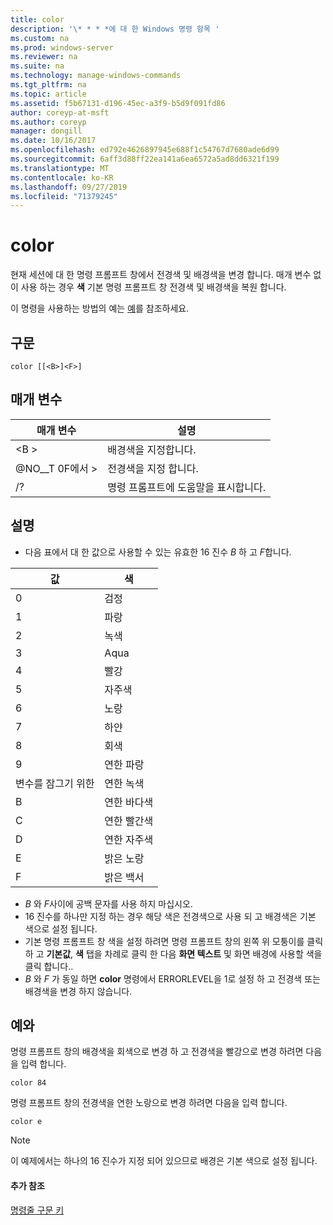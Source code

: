 ```yaml
---
title: color
description: '\* * * *에 대 한 Windows 명령 항목 '
ms.custom: na
ms.prod: windows-server
ms.reviewer: na
ms.suite: na
ms.technology: manage-windows-commands
ms.tgt_pltfrm: na
ms.topic: article
ms.assetid: f5b67131-d196-45ec-a3f9-b5d9f091fd86
author: coreyp-at-msft
ms.author: coreyp
manager: dongill
ms.date: 10/16/2017
ms.openlocfilehash: ed792e4626897945e688f1c54767d7680ade6d99
ms.sourcegitcommit: 6aff3d88ff22ea141a6ea6572a5ad8dd6321f199
ms.translationtype: MT
ms.contentlocale: ko-KR
ms.lasthandoff: 09/27/2019
ms.locfileid: "71379245"
---
```

# <a name="color"></a>color



현재 세션에 대 한 명령 프롬프트 창에서 전경색 및 배경색을 변경 합니다. 매개 변수 없이 사용 하는 경우 **색** 기본 명령 프롬프트 창 전경색 및 배경색을 복원 합니다.

이 명령을 사용하는 방법의 예는 [예](#BKMK_examples)를 참조하세요.

## <a name="syntax"></a>구문

```
color [[<B>]<F>]
```

## <a name="parameters"></a>매개 변수

|매개 변수|설명|
|---------|-----------|
|\<B >|배경색을 지정합니다.|
|@NO__T 0F에서 >|전경색을 지정 합니다.|
|/?|명령 프롬프트에 도움말을 표시합니다.|

## <a name="remarks"></a>설명

-   다음 표에서 대 한 값으로 사용할 수 있는 유효한 16 진수 *B* 하 고 *F*합니다.

|값|색|
|-----|-----|
|0|검정|
|1|파랑|
|2|녹색|
|3|Aqua|
|4|빨강|
|5|자주색|
|6|노랑|
|7|하얀|
|8|회색|
|9|연한 파랑|
|변수를 잠그기 위한|연한 녹색|
|B|연한 바다색|
|C|연한 빨간색|
|D|연한 자주색|
|E|밝은 노랑|
|F|밝은 백서|
    
-   *B* 와 *F*사이에 공백 문자를 사용 하지 마십시오.
-   16 진수를 하나만 지정 하는 경우 해당 색은 전경색으로 사용 되 고 배경색은 기본 색으로 설정 됩니다.
-   기본 명령 프롬프트 창 색을 설정 하려면 명령 프롬프트 창의 왼쪽 위 모퉁이를 클릭 하 고 **기본값**, **색** 탭을 차례로 클릭 한 다음 **화면 텍스트** 및 화면 배경에 사용할 색을 클릭 합니다..
-   *B* 와 *F* 가 동일 하면 **color** 명령에서 ERRORLEVEL을 1로 설정 하 고 전경색 또는 배경색을 변경 하지 않습니다.

## <a name="BKMK_examples"></a>예와

명령 프롬프트 창의 배경색을 회색으로 변경 하 고 전경색을 빨강으로 변경 하려면 다음을 입력 합니다.
```
color 84
```
명령 프롬프트 창의 전경색을 연한 노랑으로 변경 하려면 다음을 입력 합니다.
```
color e
```

> [!NOTE]
> 이 예제에서는 하나의 16 진수가 지정 되어 있으므로 배경은 기본 색으로 설정 됩니다.

#### <a name="additional-references"></a>추가 참조

[명령줄 구문 키](command-line-syntax-key.md)
